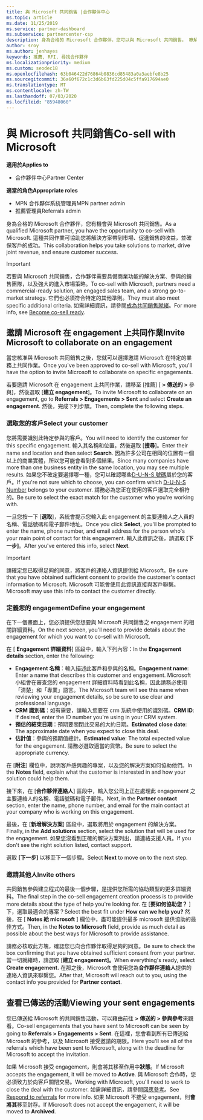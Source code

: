 ```yaml
---
title: 與 Microsoft 共同銷售 |合作夥伴中心
ms.topic: article
ms.date: 11/25/2019
ms.service: partner-dashboard
ms.subservice: partnercenter-csp
description: 身為合格的 Microsoft 合作夥伴，您可以與 Microsoft 共同銷售。 瞭解如何定義參與、邀請 Microsoft 共同作業，或觀看已傳送的合作。
author: sroy
ms.author: jenhayes
keywords: 推薦, RFI, 尋找合作夥伴
ms.localizationpriority: medium
ms.custom: seodec18
ms.openlocfilehash: 63b046422d76864b0836cd85483a0a3aebfe8b25
ms.sourcegitcommit: 36a60f672c1c3d6b63fd225d04c5ffa917694ae0
ms.translationtype: MT
ms.contentlocale: zh-TW
ms.lasthandoff: 07/03/2020
ms.locfileid: "85948060"
---
```

# <a name="co-sell-with-microsoft"></a><span data-ttu-id="b0b8a-105">與 Microsoft 共同銷售</span><span class="sxs-lookup"><span data-stu-id="b0b8a-105">Co-sell with Microsoft</span></span>

<span data-ttu-id="b0b8a-106">**適用於**</span><span class="sxs-lookup"><span data-stu-id="b0b8a-106">**Applies to**</span></span>

-  <span data-ttu-id="b0b8a-107">合作夥伴中心</span><span class="sxs-lookup"><span data-stu-id="b0b8a-107">Partner Center</span></span>

<span data-ttu-id="b0b8a-108">**適當的角色**</span><span class="sxs-lookup"><span data-stu-id="b0b8a-108">**Appropriate roles**</span></span>

- <span data-ttu-id="b0b8a-109">MPN 合作夥伴系統管理員</span><span class="sxs-lookup"><span data-stu-id="b0b8a-109">MPN partner admin</span></span>
- <span data-ttu-id="b0b8a-110">推薦管理員</span><span class="sxs-lookup"><span data-stu-id="b0b8a-110">Referrals admin</span></span>

<span data-ttu-id="b0b8a-111">身為合格的 Microsoft 合作夥伴，您有機會與 Microsoft 共同銷售。</span><span class="sxs-lookup"><span data-stu-id="b0b8a-111">As a qualified Microsoft partner, you have the opportunity to co-sell with Microsoft.</span></span> <span data-ttu-id="b0b8a-112">這種共同作業可協助您將解決方案帶到市場、促進銷售的收益，並確保客戶的成功。</span><span class="sxs-lookup"><span data-stu-id="b0b8a-112">This collaboration helps you take solutions to market, drive joint revenue, and ensure customer success.</span></span>

> [!IMPORTANT]
> <span data-ttu-id="b0b8a-113">若要與 Microsoft 共同銷售，合作夥伴需要具備商業功能的解決方案、參與的銷售團隊，以及強大的進入市場策略。</span><span class="sxs-lookup"><span data-stu-id="b0b8a-113">To co-sell with Microsoft, partners need a commercial-ready solution, an engaged sales team, and a strong go-to-market strategy.</span></span> <span data-ttu-id="b0b8a-114">它們也必須符合特定的其他準則。</span><span class="sxs-lookup"><span data-stu-id="b0b8a-114">They must also meet specific additional criteria.</span></span> <span data-ttu-id="b0b8a-115">如需詳細資訊，請參閱[成為共同銷售就緒](https://partner.microsoft.com/reach-customers/selling-with-microsoft#become-ready)。</span><span class="sxs-lookup"><span data-stu-id="b0b8a-115">For more info, see [Become co-sell ready](https://partner.microsoft.com/reach-customers/selling-with-microsoft#become-ready).</span></span>

## <a name="invite-microsoft-to-collaborate-on-an-engagement"></a><span data-ttu-id="b0b8a-116">邀請 Microsoft 在 engagement 上共同作業</span><span class="sxs-lookup"><span data-stu-id="b0b8a-116">Invite Microsoft to collaborate on an engagement</span></span>

<span data-ttu-id="b0b8a-117">當您核准與 Microsoft 共同銷售之後，您就可以選擇邀請 Microsoft 在特定的業務上共同作業。</span><span class="sxs-lookup"><span data-stu-id="b0b8a-117">Once you've been approved to co-sell with Microsoft, you'll have the option to invite Microsoft to collaborate on specific engagements.</span></span>

<span data-ttu-id="b0b8a-118">若要邀請 Microsoft 在 engagement 上共同作業，請移至 [推薦] [ **> 傳送的 >** 參與]，然後選取 [**建立 engagement**]。</span><span class="sxs-lookup"><span data-stu-id="b0b8a-118">To invite Microsoft to collaborate on an engagement, go to **Referrals > Engagements > Sent** and select **Create an engagement**.</span></span> <span data-ttu-id="b0b8a-119">然後，完成下列步驟。</span><span class="sxs-lookup"><span data-stu-id="b0b8a-119">Then, complete the following steps.</span></span>

### <a name="select-your-customer"></a><span data-ttu-id="b0b8a-120">選取您的客戶</span><span class="sxs-lookup"><span data-stu-id="b0b8a-120">Select your customer</span></span>

<span data-ttu-id="b0b8a-121">您將需要識別此特定參與的客戶。</span><span class="sxs-lookup"><span data-stu-id="b0b8a-121">You will need to identify the customer for this specific engagement.</span></span> <span data-ttu-id="b0b8a-122">輸入其名稱和位置，然後選取 [**搜尋**]。</span><span class="sxs-lookup"><span data-stu-id="b0b8a-122">Enter their name and location and then select **Search**.</span></span> <span data-ttu-id="b0b8a-123">因為許多公司在相同的位置有一個以上的商業實體，所以您可能會看到多個結果。</span><span class="sxs-lookup"><span data-stu-id="b0b8a-123">Since many companies have more than one business entity in the same location, you may see multiple results.</span></span> <span data-ttu-id="b0b8a-124">如果您不確定要選擇哪一種，您可以確認哪些[D-U-N-S 號碼](https://www.dnb.com/duns-number.html)屬於您的客戶。</span><span class="sxs-lookup"><span data-stu-id="b0b8a-124">If you're not sure which to choose, you can confirm which [D-U-N-S Number](https://www.dnb.com/duns-number.html) belongs to your customer.</span></span> <span data-ttu-id="b0b8a-125">請務必為您正在使用的客戶選取完全相符的。</span><span class="sxs-lookup"><span data-stu-id="b0b8a-125">Be sure to select the exact match for the customer who you're working with.</span></span> 

<span data-ttu-id="b0b8a-126">一旦您按一下 [**選取**]，系統會提示您輸入此 engagement 的主要連絡人之人員的名稱、電話號碼和電子郵件地址。</span><span class="sxs-lookup"><span data-stu-id="b0b8a-126">Once you click **Select**, you'll be prompted to enter the name, phone number, and email address for the person who's your main point of contact for this engagement.</span></span> <span data-ttu-id="b0b8a-127">輸入此資訊之後，請選取 **[下一步]**。</span><span class="sxs-lookup"><span data-stu-id="b0b8a-127">After you've entered this info, select **Next**.</span></span>

> [!IMPORTANT]
> <span data-ttu-id="b0b8a-128">請確定您已取得足夠的同意，將客戶的連絡人資訊提供給 Microsoft。</span><span class="sxs-lookup"><span data-stu-id="b0b8a-128">Be sure that you have obtained sufficient consent to provide the customer's contact information to Microsoft.</span></span> <span data-ttu-id="b0b8a-129">Microsoft 可能會使用此資訊直接與客戶聯繫。</span><span class="sxs-lookup"><span data-stu-id="b0b8a-129">Microsoft may use this info to contact the customer directly.</span></span>

### <a name="define-your-engagement"></a><span data-ttu-id="b0b8a-130">定義您的 engagement</span><span class="sxs-lookup"><span data-stu-id="b0b8a-130">Define your engagement</span></span>

<span data-ttu-id="b0b8a-131">在下一個畫面上，您必須提供您想要與 Microsoft 共同銷售之 engagement 的相關詳細資料。</span><span class="sxs-lookup"><span data-stu-id="b0b8a-131">On the next screen, you'll need to provide details about the engagement for which you want to co-sell with Microsoft.</span></span>

<span data-ttu-id="b0b8a-132">在 [ **Engagement 詳細資料**] 區段中，輸入下列內容：</span><span class="sxs-lookup"><span data-stu-id="b0b8a-132">In the **Engagement details** section, enter the following:</span></span>
- <span data-ttu-id="b0b8a-133">**Engagement 名稱**：輸入描述此客戶和參與的名稱。</span><span class="sxs-lookup"><span data-stu-id="b0b8a-133">**Engagement name**: Enter a name that describes this customer and engagement.</span></span> <span data-ttu-id="b0b8a-134">Microsoft 小組會在審查您的 engagement 詳細資料時看到此名稱，因此請務必使用「清楚」和「專業」語言。</span><span class="sxs-lookup"><span data-stu-id="b0b8a-134">The Microsoft team will see this name when reviewing your engagement details, so be sure to use clear and professional language.</span></span>
- <span data-ttu-id="b0b8a-135">**CRM 識別碼**：如有需要，請輸入您要在 crm 系統中使用的識別碼。</span><span class="sxs-lookup"><span data-stu-id="b0b8a-135">**CRM ID**: If desired, enter the ID number you're using in your CRM system.</span></span>
- <span data-ttu-id="b0b8a-136">**預估的結束日期**：預期要關閉此交易的大約日期。</span><span class="sxs-lookup"><span data-stu-id="b0b8a-136">**Estimated close date**: The approximate date when you expect to close this deal.</span></span>
- <span data-ttu-id="b0b8a-137">**估計值**：參與的預期值總計。</span><span class="sxs-lookup"><span data-stu-id="b0b8a-137">**Estimated value**: The total expected value for the engagement.</span></span> <span data-ttu-id="b0b8a-138">請務必選取適當的貨幣。</span><span class="sxs-lookup"><span data-stu-id="b0b8a-138">Be sure to select the appropriate currency.</span></span>

<span data-ttu-id="b0b8a-139">在 [**附注**] 欄位中，說明客戶感興趣的專案，以及您的解決方案如何協助他們。</span><span class="sxs-lookup"><span data-stu-id="b0b8a-139">In the **Notes** field, explain what the customer is interested in and how your solution could help them.</span></span>

 <span data-ttu-id="b0b8a-140">接下來，在 [**合作夥伴連絡人**] 區段中，輸入您公司上正在處理此 engagement 之主要連絡人的名稱、電話號碼和電子郵件。</span><span class="sxs-lookup"><span data-stu-id="b0b8a-140">Next, in the **Partner contact** section, enter the name, phone number, and email for the main contact at your company who is working on this engagement.</span></span>

<span data-ttu-id="b0b8a-141">最後，在 [**新增解決方案**] 區段中，選取將用於 engagement 的解決方案。</span><span class="sxs-lookup"><span data-stu-id="b0b8a-141">Finally, in the **Add solutions** section, select the solution that will be used for the engagement.</span></span> <span data-ttu-id="b0b8a-142">如果您沒看到正確的解決方案列出，請連絡支援人員。</span><span class="sxs-lookup"><span data-stu-id="b0b8a-142">If you don't see the right solution listed, contact support.</span></span>

<span data-ttu-id="b0b8a-143">選取 **[下一步]** 以移至下一個步驟。</span><span class="sxs-lookup"><span data-stu-id="b0b8a-143">Select **Next** to move on to the next step.</span></span>

### <a name="invite-others"></a><span data-ttu-id="b0b8a-144">邀請其他人</span><span class="sxs-lookup"><span data-stu-id="b0b8a-144">Invite others</span></span>

<span data-ttu-id="b0b8a-145">共同銷售參與建立程式的最後一個步驟，是提供您所需的協助類型的更多詳細資料。</span><span class="sxs-lookup"><span data-stu-id="b0b8a-145">The final step in the co-sell engagement creation process is to provide more details about the type of help you're looking for.</span></span> <span data-ttu-id="b0b8a-146">在 [**要如何協助您？** ] 下，選取最適合的專案？</span><span class="sxs-lookup"><span data-stu-id="b0b8a-146">Select the best fit under **How can we help you?**</span></span> <span data-ttu-id="b0b8a-147">然後，在 [ **Notes 給 microsoft** ] 欄位中，盡可能提供最多 microsoft 提供協助的最佳方式。</span><span class="sxs-lookup"><span data-stu-id="b0b8a-147">Then, in the **Notes to Microsoft** field, provide as much detail as possible about the best ways for Microsoft to provide assistance.</span></span>

<span data-ttu-id="b0b8a-148">請務必核取此方塊，確認您已向合作夥伴取得足夠的同意。</span><span class="sxs-lookup"><span data-stu-id="b0b8a-148">Be sure to check the box confirming that you have obtained sufficient consent from your partner.</span></span> <span data-ttu-id="b0b8a-149">當一切就緒時，請選取 [**建立 engagement]。**</span><span class="sxs-lookup"><span data-stu-id="b0b8a-149">When everything's ready, select **Create engagement.**</span></span> <span data-ttu-id="b0b8a-150">在那之後，Microsoft 會使用您為**合作夥伴連絡人**提供的連絡人資訊來聯繫您。</span><span class="sxs-lookup"><span data-stu-id="b0b8a-150">After that, Microsoft will reach out to you, using the contact info you provided for **Partner contact**.</span></span>

## <a name="viewing-your-sent-engagements"></a><span data-ttu-id="b0b8a-151">查看已傳送的活動</span><span class="sxs-lookup"><span data-stu-id="b0b8a-151">Viewing your sent engagements</span></span>

<span data-ttu-id="b0b8a-152">您已傳送給 Microsoft 的共同銷售活動，可以藉由前往 **> 傳送的 > 參與參考**來觀看。</span><span class="sxs-lookup"><span data-stu-id="b0b8a-152">Co-sell engagements that you have sent to Microsoft can be seen by going to **Referrals > Engagements > Sent**.</span></span> <span data-ttu-id="b0b8a-153">在這裡，您會看到所有已傳送給 Microsoft 的參考，以及 Microsoft 接受邀請的期限。</span><span class="sxs-lookup"><span data-stu-id="b0b8a-153">Here you'll see all of the referrals which have been sent to Microsoft, along with the deadline for Microsoft to accept the invitation.</span></span>

<span data-ttu-id="b0b8a-154">如果 Microsoft 接受 engagement，則會將其移至作用中**狀態**。</span><span class="sxs-lookup"><span data-stu-id="b0b8a-154">If Microsoft accepts the engagement, it will be moved to **Active**.</span></span> <span data-ttu-id="b0b8a-155">與 Microsoft 合作時，您必須致力於向客戶關閉交易。</span><span class="sxs-lookup"><span data-stu-id="b0b8a-155">Working with Microsoft, you'll need to work to close the deal with the customer.</span></span> <span data-ttu-id="b0b8a-156">如需詳細資訊，請參閱[回應參考](responding-to-referrals.md)。</span><span class="sxs-lookup"><span data-stu-id="b0b8a-156">See [Respond to referrals](responding-to-referrals.md) for more info.</span></span> <span data-ttu-id="b0b8a-157">如果 Microsoft 不接受 engagement，則**會將其**移至封存。</span><span class="sxs-lookup"><span data-stu-id="b0b8a-157">If Microsoft does not accept the engagement, it will be moved to **Archived**.</span></span>
